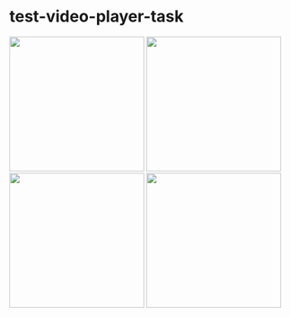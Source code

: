 # test-video-player-task

<img src=https://user-images.githubusercontent.com/103746333/204159572-b2be44ba-53d8-461d-9def-a2f43a6f09bf.jpg width=240> <img src=https://user-images.githubusercontent.com/103746333/204159574-9af2ac47-3825-4b95-ae43-1e1eddb8eb62.jpg width=240>
<img src=https://user-images.githubusercontent.com/103746333/204159575-727a343f-eddc-4325-b33b-23feb9cec352.jpg width=240>
<img src=https://user-images.githubusercontent.com/103746333/204159576-f4556b4e-aa38-44f8-be53-6a385398c968.jpg width=240>
